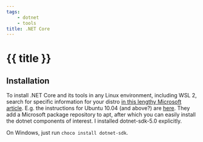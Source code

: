 ```yaml
---
tags:
    - dotnet
    - tools
title: .NET Core
---
```

# {{ title }}

## Installation

To install .NET Core and its tools in any Linux environment, including WSL 2, search for specific information for your distro [in this lengthy Microsoft article](https://docs.microsoft.com/en-us/dotnet/core/install/). E.g. the instructions for Ubuntu 10.04 (and above?) are [here](https://docs.microsoft.com/en-us/dotnet/core/install/linux-ubuntu#2004-). They add a Microsoft package repository to apt, after which you can easily install the dotnet components of interest. I installed dotnet-sdk-5.0 explicitly.

On Windows, just run ``choco install dotnet-sdk``.
